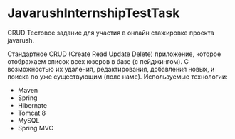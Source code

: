 # JavarushInternshipTestTask
CRUD Тестовое задание для участия в онлайн стажировке проекта javarush.

Стандартное CRUD (Create Read Update Delete) приложение, которое отображаем список всех юзеров в базе (с пейджингом). С возможностью их удаления, редактирования, добавления новых, и поиска по уже существующим (поле наме).
Используемые технологии:
- Maven
- Spring
- Hibernate
- Tomcat 8
- MySQL
- Spring MVC
